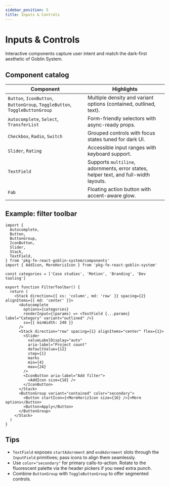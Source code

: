 ```yaml
---
sidebar_position: 5
title: Inputs & Controls
---
```


# Inputs & Controls

Interactive components capture user intent and match the dark-first aesthetic of Goblin System.

## Component catalog

| Component | Highlights |
| --- | --- |
| `Button`, `IconButton`, `ButtonGroup`, `ToggleButton`, `ToggleButtonGroup` | Multiple density and variant options (contained, outlined, text). |
| `Autocomplete`, `Select`, `TransferList` | Form-friendly selectors with async-ready props. |
| `Checkbox`, `Radio`, `Switch` | Grouped controls with focus states tuned for dark UI. |
| `Slider`, `Rating` | Accessible input ranges with keyboard support. |
| `TextField` | Supports `multiline`, adornments, error states, helper text, and full-width layouts. |
| `Fab` | Floating action button with accent-aware glow. |

## Example: filter toolbar

```tsx
import {
  Autocomplete,
  Button,
  ButtonGroup,
  IconButton,
  Slider,
  Stack,
  TextField,
} from 'pkg-fe-react-goblin-system/components'
import { AddIcon, MoreHorizIcon } from 'pkg-fe-react-goblin-system'

const categories = ['Case studies', 'Motion', 'Branding', 'Dev tooling']

export function FilterToolbar() {
  return (
    <Stack direction={{ xs: 'column', md: 'row' }} spacing={2} alignItems={{ md: 'center' }}>
      <Autocomplete
        options={categories}
        renderInput={(params) => <TextField {...params} label="Category" variant="outlined" />}
        sx={{ minWidth: 240 }}
      />
      <Stack direction="row" spacing={1} alignItems="center" flex={1}>
        <Slider
          valueLabelDisplay="auto"
          aria-label="Project count"
          defaultValue={12}
          step={1}
          marks
          min={4}
          max={24}
        />
        <IconButton aria-label="Add filter">
          <AddIcon size={18} />
        </IconButton>
      </Stack>
      <ButtonGroup variant="contained" color="secondary">
        <Button startIcon={<MoreHorizIcon size={16} />}>More options</Button>
        <Button>Apply</Button>
      </ButtonGroup>
    </Stack>
  )
}
```

## Tips

- `TextField` exposes `startAdornment` and `endAdornment` slots through the `InputField` primitives; pass icons to align them seamlessly.
- Use `color="secondary"` for primary calls-to-action. Rotate to the fluorescent palette via the header pickers if you need extra punch.
- Combine `ButtonGroup` with `ToggleButtonGroup` to offer segmented controls.
